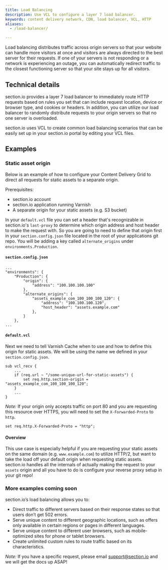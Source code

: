 ```yaml
---
title: Load Balancing
description: Use VCL to configure a layer 7 load balancer.
keywords: content delivery network, CDN, load balancer, VCL, HTTP
aliases:
  - /load-balancer/

---
```


Load balancing distributes traffic across origin servers so that your website can handle more visitors at once and visitors are always directed to the best server for their requests. If one of your servers is not responding or a network is experiencing an outage, you can automatically redirect traffic to the closest functioning server so that your site stays up for all visitors.

## Technical details

section.io provides a layer 7 load balancer to immediately route HTTP requests based on rules you set that can include request location, device or browser type, and cookies or headers. In addition, you can utilize our load balancer to randomly distribute requests to your origin servers so that no one server is overloaded. 

section.io uses VCL to create common load balancing scenarios that can be easily set up in your section.io portal by editing your VCL files.

## Examples

### Static asset origin

Below is an example of how to configure your Content Delivery Grid to direct all requests for static assets to a separate origin.

Prerequisites:

* section.io account
* section.io application running Varnish
* A separate origin for your static assets (e.g. S3 bucket)

In your `default.vcl` file you can set a header that's recognizable in section.io's `last-proxy` to determine which origin address and host header to make the request with. So you are going to need to define that origin first in your `section.config.json` file located in the root of your applications git repo. You will be adding a key called `alternate_origins` under `environments.Production`.

#### `section.config.json`
    
    ...
    "environments": {
        "Production": {
            "origin": {
                "address": "100.100.100.100"
            },
            "alternate_origins": {
                "assets_example_com_100_100_100_120": {
                    "address": "100.100.100.120",
                    "host_header": "assets.example.com"
                },
            }           
        },
    ...

#### `default.vcl`

Next we need to tell Varnish Cache when to use and how to define this origin for static assets. We will be using the name we defined in your `section.config.json`.

    sub vcl_recv {
        ...
        if (req.url ~ "/some-unique-url-for-static-assets") {
            set req.http.section-origin = "assets_example_com_100_100_100_120";    
        }
        ...
    }

*Note:* If your origin only accepts traffic on port 80 and you are requesting this resource over HTTPS, you will need to set the `X-Forwarded-Proto` to `http`.

    set req.http.X-Forwarded-Proto = "http";

#### Overview

This use case is especially helpful if you are requesting your static assets on the same domain (e.g. `www.example.com`) to utilize HTTP/2, but want to take the load off your default origin when requesting static assets. section.io handles all the internals of actually making the request to your `assets` origin and all you have to do is configure your reverse proxy setup in your git repo!

### More examples coming soon

section.io’s load balancing allows you to:

* Direct traffic to different servers based on their response states so that users don’t get 502 errors.
* Serve unique content to different geographic locations, such as offers only available in certain regions or pages in different languages.
* Serve unique content to different user browsers, such as mobile-optimized sites for phone or tablet browsers.
* Create unlimited custom rules to route traffic based on its characteristics.

*Note:* If you have a specific request, please email support@section.io and we will get the docs up ASAP!

